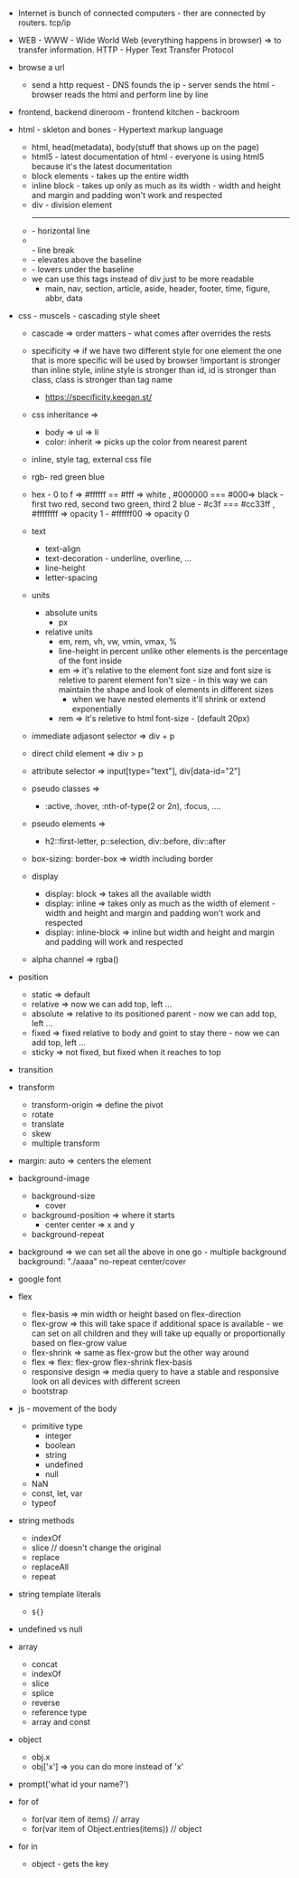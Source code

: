 - Internet is bunch of connected computers - ther are connected by routers. tcp/ip
- WEB - WWW - Wide World Web (everything happens in browser) => to transfer information. HTTP - Hyper Text Transfer Protocol

- browse a url

  - send a http request - DNS founds the ip - server sends the html - browser reads the html and perform line by line

- frontend, backend
  dineroom - frontend
  kitchen - backroom

- html - skleton and bones - Hypertext markup language
  - html, head(metadata), body(stuff that shows up on the page)
  - html5 - latest documentation of html - everyone is using html5 because it's the latest documentation
  - block elements - takes up the entire width
  - inline block - takes up only as much as its width - width and height and margin and padding won't work and respected
  - div - division element
  - <hr> - horizontal line
  - <br> - line break
  - <sup></sup> - elevates above the baseline
  - <sub></sub> - lowers under the baseline
  - we can use this tags instead of div just to be more readable
    - main, nav, section, article, aside, header, footer, time, figure, abbr, data
- css - muscels - cascading style sheet

  - cascade => order matters - what comes after overrides the rests
  - specificity => if we have two different style for one element the one
    that is more specific will be used by browser
    !important is stronger than inline style, inline style is stronger than id, id is stronger than class, class is stronger than tag name

    - https://specificity.keegan.st/

  - css inheritance =>
    - body => ul => li
    - color: inherit => picks up the color from nearest parent
  - inline, style tag, external css file
  - rgb- red green blue
  - hex - 0 to f => #ffffff == #fff => white , #000000 === #000=> black - first two red, second two green, third 2 blue - #c3f === #cc33ff , #ffffffff => opacity 1 - #ffffff00 => opacity 0
  - text
    - text-align
    - text-decoration - underline, overline, ...
    - line-height
    - letter-spacing
  - units
    - absolute units
      - px
    - relative units
      - em, rem, vh, vw, vmin, vmax, %
      - line-height in percent unlike other elements is the percentage of the font inside
      - em => it's relative to the element font size and font size is reletive to parent element fon't size - in this way we can maintain the shape and look of elements in different sizes
        - when we have nested elements it'll shrink or extend exponentially
      - rem => it's reletive to html font-size - (default 20px)
  - immediate adjasont selector => div + p
  - direct child element => div > p
  - attribute selector => input[type="text"], div[data-id="2"]
  - pseudo classes =>
    - :active, :hover, :nth-of-type(2 or 2n), :focus, ....
  - pseudo elements =>
    - h2::first-letter, p::selection, div::before, div::after
  - box-sizing: border-box => width including border
  - display
    - display: block => takes all the available width
    - display: inline => takes only as much as the width of element - width and height and margin and padding won't work and respected
    - display: inline-block => inline but width and height and margin and padding will work and respected
  - alpha channel => rgba()

- position
  - static => default
  - relative => now we can add top, left ...
  - absolute => relative to its positioned parent - now we can add top, left ...
  - fixed => fixed relative to body and goint to stay there - now we can add top, left ...
  - sticky => not fixed, but fixed when it reaches to top
- transition
- transform
  - transform-origin => define the pivot
  - rotate
  - translate
  - skew
  - multiple transform
- margin: auto => centers the element
- background-image
  - background-size
    - cover
  - background-position => where it starts
    - center center => x and y
  - background-repeat
- background => we can set all the above in one go - multiple background
  background: "./aaaa" no-repeat center/cover
- google font
- flex
  - flex-basis => min width or height based on flex-direction
  - flex-grow => this will take space if additional space is available - we can set on all children and they will
    take up equally or proportionally based on flex-grow value
  - flex-shrink => same as flex-grow but the other way around
  - flex => flex: flex-grow flex-shrink flex-basis
  - responsive design => media query to have a stable and responsive look on all devices with different screen
  - bootstrap
- js - movement of the body

  - primitive type
    - integer
    - boolean
    - string
    - undefined
    - null
  - NaN
  - const, let, var
  - typeof

- string methods
  - indexOf
  - slice // doesn't change the original
  - replace
  - replaceAll
  - repeat
- string template literals

  - `${}`

- undefined vs null

- array

  - concat
  - indexOf
  - slice
  - splice
  - reverse
  - reference type
  - array and const

- object

  - obj.x
  - obj['x'] => you can do more instead of 'x'

- prompt('what id your name?')

- for of

  - for(var item of items) // array
  - for(var item of Object.entries(items)) // object

- for in
  - object - gets the key
